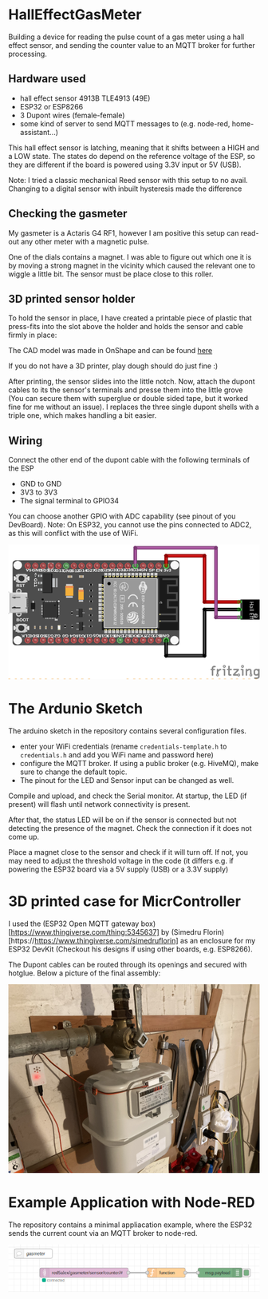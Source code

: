 # HallEffectGasMeter

Building a device for reading the pulse count of a gas meter using a hall effect sensor, and sending the counter value to an MQTT broker for further processing.

## Hardware used

- hall effect sensor 4913B TLE4913 (49E)
- ESP32 or ESP8266
- 3 Dupont wires (female-female)
- some kind of server to send MQTT messages to (e.g. node-red, home-assistant...)

This hall effect sensor is latching, meaning that it shifts between a HIGH and a LOW state.
The states do depend on the reference voltage of the ESP, so they are different if the board is powered using 3.3V input or 5V (USB).

Note: I tried a classic mechanical Reed sensor with this setup to no avail. Changing to a digital sensor with inbuilt hysteresis made the difference

## Checking the gasmeter

My gasmeter is a Actaris G4 RF1, however I am positive this setup can read-out any other meter with a magnetic pulse.

One of the dials contains a magnet.
I was able to figure out which one it is by moving a strong magnet in the vicinity which caused the relevant one to wiggle a little bit.
The sensor must be place close to this roller.

## 3D printed sensor holder

To hold the sensor in place, I have created a printable piece of plastic that press-fits into the slot above the holder and holds the sensor and cable firmly in place: 

The CAD model was made in OnShape and can be found [here]([https://www.google.com](https://cad.onshape.com/documents/e0d259fd877c1182a09bbc17/w/994389497a324f97073d213b/e/8d6a3ead179d19c52f29340c?renderMode=0&uiState=62d9d468549a2247567e7bfb) "OnShape")

If you do not have a 3D printer, play dough should do just fine :)

After printing, the sensor slides into the little notch. Now, attach the dupont cables to its the sensor's terminals and presse them into the little grove (You can secure them with superglue or double sided tape, but it worked fine for me without an issue). I replaces the three single dupont shells with a triple one, which makes handling a bit easier.

## Wiring

Connect the other end of the dupont cable with the following terminals of the ESP

- GND to GND
- 3V3 to 3V3
- The signal terminal to GPIO34

You can choose another GPIO with ADC capability (see pinout of you DevBoard). Note: On ESP32, you cannot use the pins connected to ADC2, as this will conflict with the use of WiFi.

<img src="figs/fritzing-export.png" alt="wiring schematics">

# The Ardunio Sketch

The arduino sketch in the repository contains several configuration files.

- enter your WiFi credentials (rename `credentials-template.h` to `credentials.h` and add you WiFi name and password here)
- configure the MQTT broker. If using a public broker (e.g. HiveMQ), make sure to change the default topic.
- The pinout for the LED and Sensor input can be changed as well.

Compile and upload, and check the Serial monitor.
At startup, the LED (if present) will flash until network connectivity is present.

After that, the status LED will be on if the sensor is connected but not detecting the presence of the magnet. Check the connection if it does not come up.

Place a magnet close to the sensor and check if it will turn off. If not, you may need to adjust the threshold voltage in the code (it differs e.g. if powering the ESP32 board via a 5V supply (USB) or a 3.3V supply)

# 3D printed case for MicrController

I used the (ESP32 Open MQTT gateway box)[https://www.thingiverse.com/thing:5345637] by (Simedru Florin)[https://https://www.thingiverse.com/simedruflorin] as an enclosure for my ESP32 DevKit (Checkout his designs if using other boards, e.g. ESP8266).

The Dupont cables can be routed through its openings and secured with hotglue. Below a picture of the final assembly:

<img src="figs/mounted.png" alt="picture of the sensor mounted to the gasmeter">


# Example Application with Node-RED

The repository contains a minimal appliacation example, where the ESP32 sends the current count via an MQTT broker to node-red.

<img src="figs/node-red-example.png" alt="example nodes in node-red GUI">





